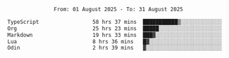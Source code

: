 <div align="center">
<p style="text-align: center;">
<!--START_SECTION:waka-->

```txt
From: 01 August 2025 - To: 31 August 2025

TypeScript                 58 hrs 37 mins  ███████████▒░░░░░░░░░░░░░   44.89 %
Org                        25 hrs 23 mins  █████░░░░░░░░░░░░░░░░░░░░   19.44 %
Markdown                   19 hrs 33 mins  ███▓░░░░░░░░░░░░░░░░░░░░░   14.98 %
Lua                        8 hrs 36 mins   █▓░░░░░░░░░░░░░░░░░░░░░░░   06.59 %
Odin                       2 hrs 39 mins   ▓░░░░░░░░░░░░░░░░░░░░░░░░   02.04 %
```

<!--END_SECTION:waka-->
</p>
</div>
